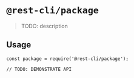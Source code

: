 # `@rest-cli/package`

> TODO: description

## Usage

```
const package = require('@rest-cli/package');

// TODO: DEMONSTRATE API
```
